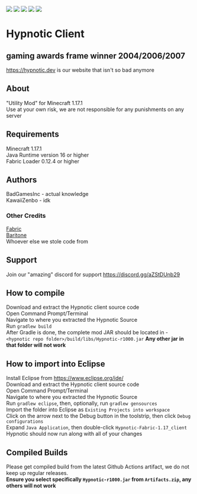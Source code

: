![](https://img.shields.io/badge/0%25-optimized-brightgreen?style=for-the-badge&logo=appveyor)
![](https://img.shields.io/badge/Made%20by-skript%20kiddies-red?style=for-the-badge&logo=appveyor)
![](https://img.shields.io/badge/100%25-spaghetti-orange?style=for-the-badge&logo=appveyor)
![](https://img.shields.io/badge/works-sometimes-blue?style=for-the-badge&logo=appveyor)
![](https://img.shields.io/badge/50%25-Original-blue?style=for-the-badge&logo=appveyor)

# Hypnotic Client  
## gaming awards frame winner 2004/2006/2007  
https://hypnotic.dev is our website that isn't so bad anymore
  
## About
"Utility Mod" for Minecraft 1.17.1  
Use at your own risk, we are not responsible for any punishments on any server  
  
## Requirements  
Minecraft 1.17.1  
Java Runtime version 16 or higher  
Fabric Loader 0.12.4 or higher  
  
## Authors  
BadGamesInc - actual knowledge  
KawaiiZenbo - idk
  
### Other Credits  
[Fabric](https://fabricmc.net/)  
[Baritone](https://github.com/MeteorDevelopment/baritone)  
Whoever else we stole code from  

## Support
Join our "amazing" discord for support https://discord.gg/aZStDUnb29

## How to compile  
Download and extract the Hypnotic client source code  
Open Command Prompt/Terminal  
Navigate to where you extracted the Hypnotic Source  
Run `gradlew build`  
After Gradle is done, the complete mod JAR should be located in -  
`<hypnotic repo folder>/build/libs/Hypnotic-r1000.jar` **Any other jar in that folder will not work**  
  
## How to import into Eclipse  
Install Eclipse from https://www.eclipse.org/ide/  
Download and extract the Hypnotic client source code  
Open Command Prompt/Terminal  
Navigate to where you extracted the Hypnotic Source  
Run `gradlew eclipse`, then, optionally, run `gradlew gensources`  
Import the folder into Eclipse as `Existing Projects into workspace`  
Click on the arrow next to the Debug button in the toolstrip, then click `Debug configurations`  
Expand `Java Application`, then double-click `Hypnotic-Fabric-1.17_client`  
Hypnotic should now run along with all of your changes  

## Compiled Builds  
Please get compiled build from the latest Github Actions artifact, we do not keep up regular releases.  
**Ensure you select specifically `Hypnotic-r1000.jar` from `Artifacts.zip`, any others will not work**  
  
